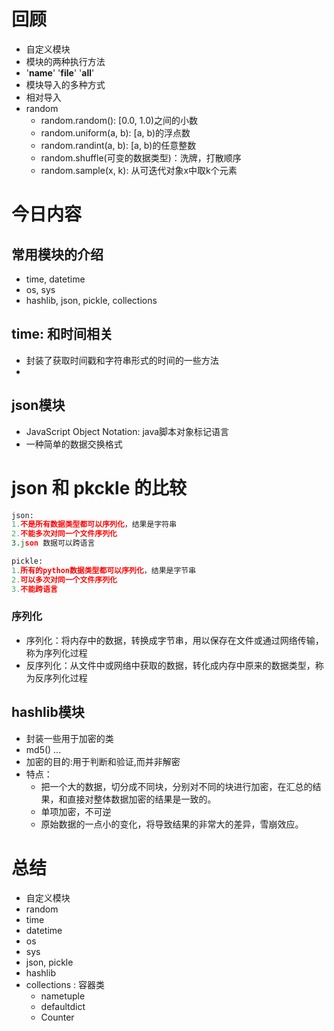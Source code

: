 # 回顾
 - 自定义模块
 - 模块的两种执行方法
 - '__name__' '__file__' '__all__'
 - 模块导入的多种方式
 - 相对导入
 - random
   - random.random(): [0.0, 1.0)之间的小数
   - random.uniform(a, b): [a, b)的浮点数
   - random.randint(a, b): [a, b)的任意整数
   - random.shuffle(可变的数据类型)：洗牌，打散顺序
   - random.sample(x, k): 从可迭代对象x中取k个元素

# 今日内容
## 常用模块的介绍
- time, datetime
- os, sys
- hashlib, json, pickle, collections

## time: 和时间相关
- 封装了获取时间戳和字符串形式的时间的一些方法
- 

## json模块
 - JavaScript Object Notation: java脚本对象标记语言
 - 一种简单的数据交换格式

# json 和 pkckle 的比较
```python
json:
1.不是所有数据类型都可以序列化，结果是字符串
2.不能多次对同一个文件序列化
3.json 数据可以跨语言

pickle:
1.所有的python数据类型都可以序列化，结果是字节串
2.可以多次对同一个文件序列化
3.不能跨语言
```


### 序列化
 - 序列化：将内存中的数据，转换成字节串，用以保存在文件或通过网络传输，称为序列化过程
 - 反序列化：从文件中或网络中获取的数据，转化成内存中原来的数据类型，称为反序列化过程

## hashlib模块
 - 封装一些用于加密的类
 - md5() ...
 - 加密的目的:用于判断和验证,而并非解密
 - 特点：
   - 把一个大的数据，切分成不同块，分别对不同的块进行加密，在汇总的结果，和直接对整体数据加密的结果是一致的。
   - 单项加密，不可逆
   - 原始数据的一点小的变化，将导致结果的非常大的差异，雪崩效应。

# 总结
 - 自定义模块
 - random
 - time
 - datetime
 - os
 - sys
 - json, pickle
 - hashlib
 - collections : 容器类
   - nametuple
   - defaultdict
   - Counter
